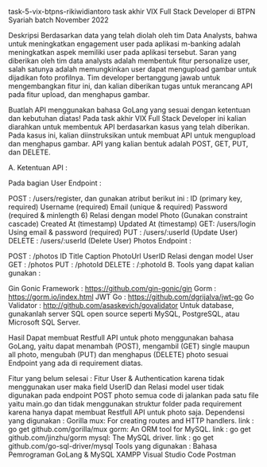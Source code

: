 task-5-vix-btpns-rikiwidiantoro
task akhir VIX Full Stack Developer di BTPN Syariah batch November 2022

Deskripsi
Berdasarkan data yang telah diolah oleh tim Data Analysts, bahwa untuk meningkatkan engagement user pada aplikasi m-banking adalah meningkatkan aspek memiliki user pada aplikasi tersebut. Saran yang diberikan oleh tim data analysts adalah membentuk fitur personalize user, salah satunya adalah memungkinkan user dapat mengupload gambar untuk dijadikan foto profilnya. Tim developer bertanggung jawab untuk mengembangkan fitur ini, dan kalian diberikan tugas untuk merancang API pada fitur upload, dan menghapus gambar.

Buatlah API menggunakan bahasa GoLang yang sesuai dengan ketentuan dan kebutuhan diatas!
Pada task akhir VIX Full Stack Developer ini kalian diarahkan untuk membentuk API berdasarkan kasus yang telah diberikan. Pada kasus ini, kalian diinstruksikan untuk membuat API untuk mengupload dan menghapus gambar. API yang kalian bentuk adalah POST, GET, PUT, dan DELETE.

A. Ketentuan API :

Pada bagian User Endpoint :

POST : /users/register, dan gunakan atribut berikut ini :
ID (primary key, required)
Username (required)
Email (unique & required)
Password (required & minlength 6)
Relasi dengan model Photo (Gunakan constraint cascade)
Created At (timestamp)
Updated At (timestamp)
GET: /users/login
Using email & password (required)
PUT : /users/:userId (Update User)
DELETE : /users/:userId (Delete User)
Photos Endpoint :

POST : /photos
ID
Title
Caption
PhotoUrl
UserID
Relasi dengan model User
GET : /photos
PUT : /photoId
DELETE : /:photoId
B. Tools yang dapat kalian gunakan :

Gin Gonic Framework : https://github.com/gin-gonic/gin
Gorm : https://gorm.io/index.html
JWT Go : https://github.com/dgrijalva/jwt-go
Go Validator : http://github.com/asaskevich/govalidator
Untuk database, gunakanlah server SQL open source seperti MySQL, PostgreSQL, atau Microsoft SQL Server.

Hasil
Dapat membuat Restfull API untuk photo menggunakan bahasa GoLang, yaitu dapat menambah (POST), mengambil (GET) single maupun all photo, mengubah (PUT) dan menghapus (DELETE) photo sesuai Endpoint yang ada di requirement diatas.

Fitur yang belum selesai :
Fitur User & Authentication
karena tidak menggunakan user maka field UserID dan Relasi model user tidak digunakan pada endpoint POST photo
semua code di jalankan pada satu file yaitu main.go dan tidak menggunakan struktur folder pada requirement karena hanya dapat membuat Restfull API untuk photo saja.
Dependensi yang digunakan :
Gorilla mux: For creating routes and HTTP handlers. link : go get github.com/gorilla/mux
gorm: An ORM tool for MySQL. link : go get github.com/jinzhu/gorm
mysql: The MySQL driver. link : go get github.com/go-sql-driver/mysql
Tools yang digunakan :
Bahasa Pemrograman GoLang & MySQL
XAMPP
Visual Studio Code
Postman
